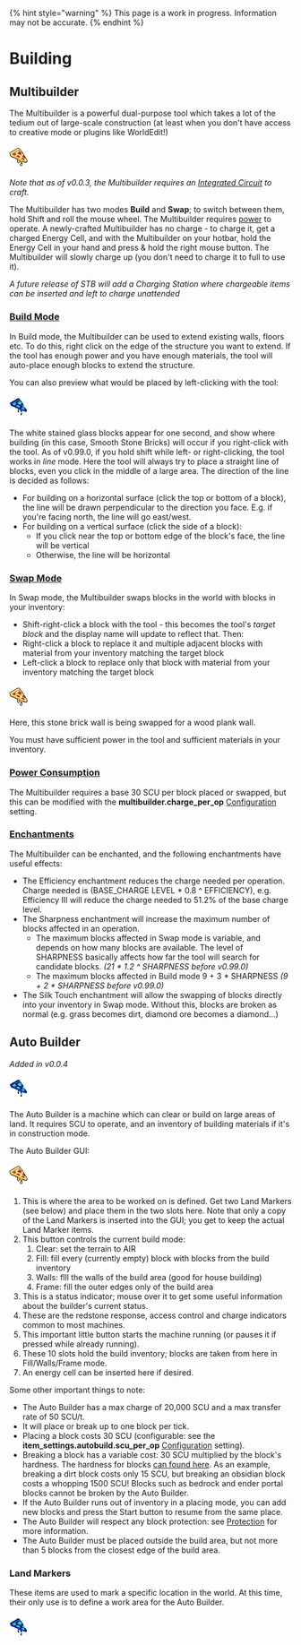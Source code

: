 {% hint style="warning" %}
This page is a work in progress. Information may not be accurate.
{% endhint %}

# Building
## Multibuilder
The Multibuilder is a powerful dual-purpose tool which takes a lot of the tedium out of large-scale construction (at least when you don't have access to creative mode or plugins like WorldEdit!)

#### ![recipe-multibuilder](../../../.gitbook/assets/WIP.png)
<i>Note that as of v0.0.3, the Multibuilder requires an [Integrated Circuit](../Items/components.md) to craft.</i>

The Multibuilder has two modes <strong>Build</strong> and <strong>Swap</strong>; to switch between them, hold Shift and roll the mouse wheel.
The Multibuilder requires [power](../Items/energy.md) to operate.  A newly-crafted Multibuilder has no charge - to charge it, get a charged Energy Cell, and with the Multibuilder on your hotbar, hold the Energy Cell in your hand and press & hold the right mouse button.  The Multibuilder will slowly charge up (you don't need to charge it to full to use it).

<i>A future release of STB will add a Charging Station where chargeable items can be inserted and left to charge unattended</i>

### <u>Build Mode</u>
In Build mode, the Multibuilder can be used to extend existing walls, floors etc.  To do this, right click on the edge of the structure you want to extend.  If the tool has enough power and you have enough materials, the tool will auto-place enough blocks to extend the structure.

You can also preview what would be placed by left-clicking with the tool:

#### ![Multibuilder build mode preview](../../../.gitbook/assets/WIP2.png)

The white stained glass blocks appear for one second, and show where building (in this case, Smooth Stone Bricks) will occur if you right-click with the tool.
As of v0.99.0, if you hold shift while left- or right-clicking, the tool works in <i>line</i> mode.  Here the tool will always try to place a straight line of blocks, even you click in the middle of a large area.  The direction of the line is decided as follows:
* For building on a horizontal surface (click the top or bottom of a block), the line will be drawn perpendicular to the direction you face.  E.g. if you're facing north, the line will go east/west.
* For building on a vertical surface (click the side of a block):
    * If you click near the top or bottom edge of the block's face, the line will be vertical
    * Otherwise, the line will be horizontal

### <u>Swap Mode</u>
In Swap mode, the Multibuilder swaps blocks in the world with blocks in your inventory:
* Shift-right-click a block with the tool - this becomes the tool's <i>target block</i> and the display name will update to reflect that.  Then:
* Right-click a block to replace it and multiple adjacent blocks with material from your inventory matching the target block
* Left-click a block to replace only that block with material from your inventory matching the target block

#### ![Multibuilder swap mode](../../../.gitbook/assets/WIP.png)

Here, this stone brick wall is being swapped for a wood plank wall.

You must have sufficient power in the tool and sufficient materials in your inventory.

### <u>Power Consumption</u>
The Multibuilder requires a base 30 SCU per block placed or swapped, but this can be modified with the <strong>multibuilder.charge_per_op</strong> [Configuration](../configuration.md) setting.

### <u>Enchantments</u>
The Multibuilder can be enchanted, and the following enchantments have useful effects:
* The Efficiency enchantment reduces the charge needed per operation.  Charge needed is (BASE_CHARGE LEVEL * 0.8 ^ EFFICIENCY), e.g. Efficiency III will reduce the charge needed to 51.2% of the base charge level.
* The Sharpness enchantment will increase the maximum number of blocks affected in an operation.
    * The maximum blocks affected in Swap mode is variable, and depends on how many blocks are available.  The level of SHARPNESS basically affects how far the tool will search for candidate blocks. <i>(21 * 1.2 ^ SHARPNESS before v0.99.0)</i>
    * The maximum blocks affected in Build mode 9 + 3 * SHARPNESS <i>(9 + 2 * SHARPNESS before v0.99.0)</i>
* The Silk Touch enchantment will allow the swapping of blocks directly into your inventory in Swap mode.  Without this, blocks are broken as normal (e.g. grass becomes dirt, diamond ore becomes a diamond...)

## Auto Builder
<i>Added in v0.0.4</i>

#### ![recipe-multibuilder](../../../.gitbook/assets/WIP2.png)
The Auto Builder is a machine which can clear or build on large areas of land.  It requires SCU to operate, and an inventory of building materials if it's in construction mode.

The Auto Builder GUI:


#### ![autobuilder-gui](../../../.gitbook/assets/WIP.png)
1. This is where the area to be worked on is defined.  Get two Land Markers (see below) and place them in the two slots here.  Note that only a copy of the Land Markers is inserted into the GUI; you get to keep the actual Land Marker items.
2. This button controls the current build mode:
    1. Clear: set the terrain to AIR
    2. Fill: fill every (currently empty) block with blocks from the build inventory
    3. Walls: flll the walls of the build area (good for house building)
    4. Frame: fill the outer edges only of the build area
3. This is a status indicator; mouse over it to get some useful information about the builder's current status.
4. These are the redstone response, access control and charge indicators common to most machines.
5. This important little button starts the machine running (or pauses it if pressed while already running).
6. These 10 slots hold the build inventory; blocks are taken from here in Fill/Walls/Frame mode.
7. An energy cell can be inserted here if desired.

Some other important things to note:
* The Auto Builder has a max charge of 20,000 SCU and a max transfer rate of 50 SCU/t.
* It will place or break up to one block per tick.
* Placing a block costs 30 SCU (configurable: see the <strong>item_settings.autobuild.scu_per_op</strong> [Configuration](../configuration.md) setting).
* Breaking a block has a variable cost: 30 SCU multiplied by the block's hardness.  The hardness for blocks [can found here](https://minecraft.fandom.com/wiki/Breaking#Blocks_by_hardness).  As an example, breaking a dirt block costs only 15 SCU, but breaking an obsidian block costs a whopping 1500 SCU!  Blocks such as bedrock and ender portal blocks cannot be broken by the Auto Builder.
* If the Auto Builder runs out of inventory in a placing mode, you can add new blocks and press the Start button to resume from the same place.
* The Auto Builder will respect any block protection: see [Protection](../protection.md) for more information.
* The Auto Builder must be placed outside the build area, but not more than 5 blocks from the closest edge of the build area.

### Land Markers
These items are used to mark a specific location in the world.  At this time, their only use is to define a work area for the Auto Builder.
#### ![recipe-landmarker](../../../.gitbook/assets/WIP2.png)
